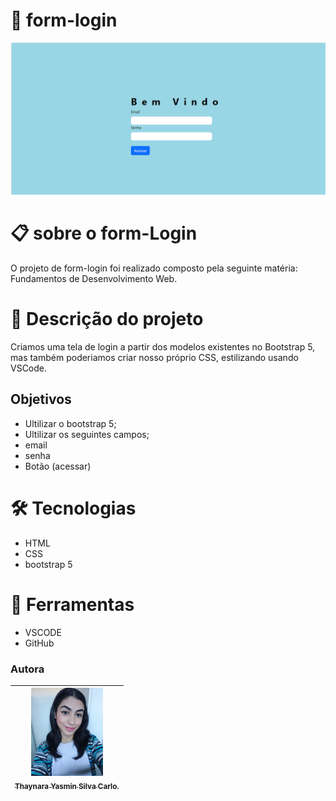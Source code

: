 # 🚀  form-login
![Tela demonstrativa.](tela%20de%20login.png)

# 📋 sobre o form-Login
O projeto de form-login foi realizado composto pela seguinte matéria: 
Fundamentos de Desenvolvimento Web.

# 📄 Descrição do projeto
Criamos uma tela de login a partir dos modelos existentes no Bootstrap 5, mas também poderiamos criar nosso  próprio CSS, estilizando usando VSCode.

## Objetivos 
* Ultilizar o bootstrap 5;
* Ultilizar os seguintes campos;
* email
* senha
* Botão (acessar)
  
# 🛠️ Tecnologias
* HTML
* CSS
* bootstrap 5

# 🔧 Ferramentas
* VSCODE
* GitHub

### Autora
| [<img loading="eu.jpeg" src="thaynara.jpeg" width=115><br><sub>Thaynara Yasmin Silva Carlo.</sub>](https://github.com/Thaynaracarlo) |
| :---:


